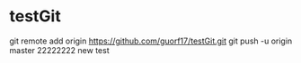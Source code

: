 # testGit
git remote add origin https://github.com/guorf17/testGit.git
git push -u origin master
22222222
new test